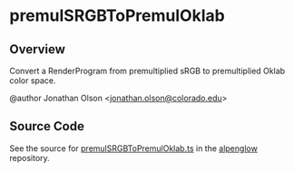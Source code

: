 # premulSRGBToPremulOklab

## Overview

Convert a RenderProgram from premultiplied sRGB to premultiplied Oklab color space.

@author Jonathan Olson &lt;jonathan.olson@colorado.edu&gt;



## Source Code

See the source for [premulSRGBToPremulOklab.ts](https://github.com/phetsims/alpenglow/blob/main/js/render-program/color/premulSRGBToPremulOklab.ts) in the [alpenglow](https://github.com/phetsims/alpenglow) repository.
